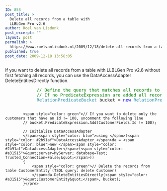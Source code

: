 ```yaml
---
ID: 858
post_title: >
  Delete all records from a table with
  LLBLGen Pro v2.6
author: Roel van Lisdonk
post_excerpt: ""
layout: post
permalink: >
  https://www.roelvanlisdonk.nl/2009/12/18/delete-all-records-from-a-table-with-llblgen-pro-v2-6/
published: true
post_date: 2009-12-18 13:58:05
---
```

<p>If you want to delete all records from a table with LLBLGen Pro v2.6 without first fetching all records, you can use the DataAccessAdapter DeleteEntitiesDirectly function.</p>  <pre class="code"><span style="color: green">            // Define the query that matches all records to be deleted.<br />            // If no PredicateExpression are added all records will be deleted.
            </span><span style="color: #2b91af">RelationPredicateBucket </span>bucket = <span style="color: blue">new </span><span style="color: #2b91af">RelationPredicateBucket</span>();

            <span style="color: green">// If you want to delete only the customers that have an Id != 100, uncomment the following line
            // bucket.PredicateExpression.Add(CustomerFields.Id != 100);

            // Initialize DataAccessAdapter
            </span><span style="color: blue">using </span>(<span style="color: #2b91af">DataAccessAdapter </span>da = <span style="color: blue">new </span><span style="color: #2b91af">DataAccessAdapter</span>(<span style="color: #a31515">&quot;server=MyServer; database=Test; Trusted_Connection=False;&quot;</span>))
            {
                <span style="color: green">// Delete the records from table CustomerEntity (TSQL query: delete Customer)
                </span>da.DeleteEntitiesDirectly(<span style="color: #a31515">&quot;CustomerEntity&quot;</span>, bucket);
            }</pre>
<a href="http://11011.net/software/vspaste"></a><a href="http://11011.net/software/vspaste"></a>